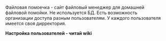Файловая помоечка - сайт файловый менеджер для домашней файловой помойки.
Не используется БД.
Есть возможность организации доступа разным пользователям.
У каждого пользователя имеется своя дирректория.

<b>Настройка пользователей - читай wiki</b>
